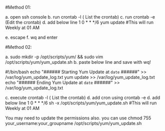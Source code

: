 #Method 01:

a. open ssh console 
b. run crontab -l ( List the crontab)
c. run crontab -e (Edit the crontab)
d. add below line 
1 0 * * */6 yum update   #This will run Weekly at 01 AM

e. escape 
f. wq and enter 


#Method 02:

a. sudo mkdir -p /opt/scripts/yum/ && sudo vim /opt/scripts/yum/yum_update.sh
b. paste below line and save with wq!

#!/bin/bash
echo "###### Starting Yum Update at `date` ######"  >> /var/log/yum_update_log.txt
yum update >> /var/log/yum_update_log.txt
echo "###### Ending Yum Update at `date` ######"  >> /var/log/yum_update_log.txt

c. execute crontab -l ( List the crontab)
d. add cron using crontab -e 
d. add below line 
1 0 * * */6 sh -x /opt/scripts/yum/yum_update.sh   #This will run Weekly at 01 AM

You may need to update the permissions also. 
you can use chmod 755 your_username:your_groupname /opt/scripts/yum/yum_update.sh
